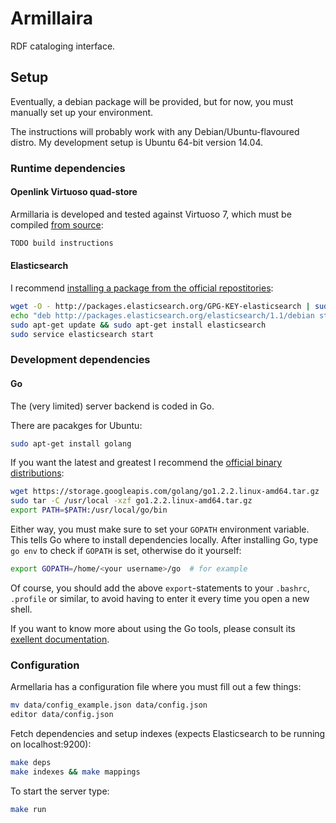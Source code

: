 # Armillaira
RDF cataloging interface.

## Setup
Eventually, a debian package will be provided, but for now, you must manually set up your environment.

The instructions will probably work with any Debian/Ubuntu-flavoured distro. My development setup is Ubuntu 64-bit version 14.04.

### Runtime dependencies

#### Openlink Virtuoso quad-store
Armillaria is developed and tested against Virtuoso 7, which must be compiled [from source](https://github.com/openlink/virtuoso-opensource):

```bash
TODO build instructions
```


#### Elasticsearch
I recommend [installing a package from the official repostitories](http://www.elasticsearch.org/guide/en/elasticsearch/reference/current/setup-repositories.html):

```bash
wget -O - http://packages.elasticsearch.org/GPG-KEY-elasticsearch | sudo apt-key add -
echo "deb http://packages.elasticsearch.org/elasticsearch/1.1/debian stable main" | sudo tee -a /etc/apt/sources.list
sudo apt-get update && sudo apt-get install elasticsearch
sudo service elasticsearch start
```

### Development dependencies

#### Go
The (very limited) server backend is coded in Go.

There are pacakges for Ubuntu:

```bash
sudo apt-get install golang
```

If you want the latest and greatest I recommend the [official binary distributions](https://code.google.com/p/go/wiki/Downloads?tm=2):

```bash
wget https://storage.googleapis.com/golang/go1.2.2.linux-amd64.tar.gz
sudo tar -C /usr/local -xzf go1.2.2.linux-amd64.tar.gz
export PATH=$PATH:/usr/local/go/bin
```

Either way, you must make sure to set your `GOPATH` environment variable. This tells Go where to install dependencies locally. After installing Go, type `go env` to check if `GOPATH` is set, otherwise do it yourself:

```bash
export GOPATH=/home/<your username>/go  # for example
```

Of course, you should add the above `export`-statements to your `.bashrc`, `.profile` or similar, to avoid having to enter it every time you open a new shell.

If you want to know more about using the Go tools, please consult its [exellent documentation](http://golang.org/doc/code.html).

### Configuration
Armellaria has a configuration file where you must fill out a few things:

```bash
mv data/config_example.json data/config.json
editor data/config.json
```

Fetch dependencies and setup indexes (expects Elasticsearch to be running on localhost:9200):

```bash
make deps
make indexes && make mappings
```

To start the server type:

```bash
make run
```

